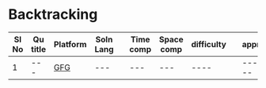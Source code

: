 # Backtracking

| Sl No | Qu title | Platform                            | Soln Lang |   | Time comp | Space comp | difficulty |    | approach |
| --     | ---     |   ------                            | ---       |-- | ---       | ---        | ----       | -- | ---------|
| 1    | ---       | [GFG ](/GFG/GFGQuestions.md) | ---       |   | ---       | ---        | ----       |    | ---------|
